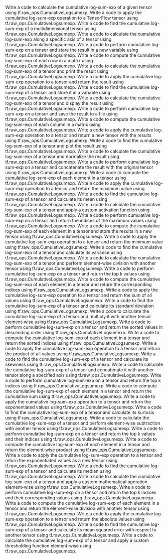 Write a code to calculate the cumulative log-sum-exp of a given tensor using tf.raw_ops.CumulativeLogsumexp.
Write a code to apply the cumulative log-sum-exp operation to a TensorFlow tensor using tf.raw_ops.CumulativeLogsumexp.
Write a code to find the cumulative log-sum-exp of a multidimensional tensor using tf.raw_ops.CumulativeLogsumexp.
Write a code to calculate the cumulative log-sum-exp along a specific axis of a tensor using tf.raw_ops.CumulativeLogsumexp.
Write a code to perform cumulative log-sum-exp on a tensor and store the result in a new variable using tf.raw_ops.CumulativeLogsumexp.
Write a code to compute the cumulative log-sum-exp of each row in a matrix using tf.raw_ops.CumulativeLogsumexp.
Write a code to calculate the cumulative log-sum-exp of a tensor and print the result using tf.raw_ops.CumulativeLogsumexp.
Write a code to apply the cumulative log-sum-exp operation to a tensor and return the result using tf.raw_ops.CumulativeLogsumexp.
Write a code to find the cumulative log-sum-exp of a tensor and store it in a variable using tf.raw_ops.CumulativeLogsumexp.
Write a code to calculate the cumulative log-sum-exp of a tensor and display the result using tf.raw_ops.CumulativeLogsumexp.
Write a code to perform cumulative log-sum-exp on a tensor and save the result to a file using tf.raw_ops.CumulativeLogsumexp.
Write a code to compute the cumulative log-sum-exp of each column in a matrix using tf.raw_ops.CumulativeLogsumexp.
Write a code to apply the cumulative log-sum-exp operation to a tensor and return a new tensor with the results using tf.raw_ops.CumulativeLogsumexp.
Write a code to find the cumulative log-sum-exp of a tensor and plot the result using tf.raw_ops.CumulativeLogsumexp.
Write a code to calculate the cumulative log-sum-exp of a tensor and normalize the result using tf.raw_ops.CumulativeLogsumexp.
Write a code to perform cumulative log-sum-exp on a tensor and concatenate the result with the original tensor using tf.raw_ops.CumulativeLogsumexp.
Write a code to compute the cumulative log-sum-exp of each element in a tensor using tf.raw_ops.CumulativeLogsumexp.
Write a code to apply the cumulative log-sum-exp operation to a tensor and return the maximum value using tf.raw_ops.CumulativeLogsumexp.
Write a code to find the cumulative log-sum-exp of a tensor and calculate its mean using tf.raw_ops.CumulativeLogsumexp.
Write a code to calculate the cumulative log-sum-exp of a tensor and apply a custom activation function using tf.raw_ops.CumulativeLogsumexp.
Write a code to perform cumulative log-sum-exp on a tensor and return the indices of the maximum values using tf.raw_ops.CumulativeLogsumexp.
Write a code to compute the cumulative log-sum-exp of each element in a tensor and store the results in a new tensor using tf.raw_ops.CumulativeLogsumexp.
Write a code to apply the cumulative log-sum-exp operation to a tensor and return the minimum value using tf.raw_ops.CumulativeLogsumexp.
Write a code to find the cumulative log-sum-exp of a tensor and calculate its variance using tf.raw_ops.CumulativeLogsumexp.
Write a code to calculate the cumulative log-sum-exp of a tensor and perform element-wise division with another tensor using tf.raw_ops.CumulativeLogsumexp.
Write a code to perform cumulative log-sum-exp on a tensor and return the top k values using tf.raw_ops.CumulativeLogsumexp.
Write a code to compute the cumulative log-sum-exp of each element in a tensor and return the corresponding indices using tf.raw_ops.CumulativeLogsumexp.
Write a code to apply the cumulative log-sum-exp operation to a tensor and return the sum of all values using tf.raw_ops.CumulativeLogsumexp.
Write a code to find the cumulative log-sum-exp of a tensor and calculate its standard deviation using tf.raw_ops.CumulativeLogsumexp.
Write a code to calculate the cumulative log-sum-exp of a tensor and multiply it with another tensor element-wise using tf.raw_ops.CumulativeLogsumexp.
Write a code to perform cumulative log-sum-exp on a tensor and return the sorted values in descending order using tf.raw_ops.CumulativeLogsumexp.
Write a code to compute the cumulative log-sum-exp of each element in a tensor and return the sorted indices using tf.raw_ops.CumulativeLogsumexp.
Write a code to apply the cumulative log-sum-exp operation to a tensor and return the product of all values using tf.raw_ops.CumulativeLogsumexp.
Write a code to find the cumulative log-sum-exp of a tensor and calculate its skewness using tf.raw_ops.CumulativeLogsumexp.
Write a code to calculate the cumulative log-sum-exp of a tensor and concatenate it with another tensor along a specified axis using tf.raw_ops.CumulativeLogsumexp.
Write a code to perform cumulative log-sum-exp on a tensor and return the top k indices using tf.raw_ops.CumulativeLogsumexp.
Write a code to compute the cumulative log-sum-exp of each element in a tensor and return the cumulative sum using tf.raw_ops.CumulativeLogsumexp.
Write a code to apply the cumulative log-sum-exp operation to a tensor and return the exponentiated values using tf.raw_ops.CumulativeLogsumexp.
Write a code to find the cumulative log-sum-exp of a tensor and calculate its kurtosis using tf.raw_ops.CumulativeLogsumexp.
Write a code to calculate the cumulative log-sum-exp of a tensor and perform element-wise subtraction with another tensor using tf.raw_ops.CumulativeLogsumexp.
Write a code to perform cumulative log-sum-exp on a tensor and return the top k values and their indices using tf.raw_ops.CumulativeLogsumexp.
Write a code to compute the cumulative log-sum-exp of each element in a tensor and return the element-wise product using tf.raw_ops.CumulativeLogsumexp.
Write a code to apply the cumulative log-sum-exp operation to a tensor and return the exponentiated values as a new tensor using tf.raw_ops.CumulativeLogsumexp.
Write a code to find the cumulative log-sum-exp of a tensor and calculate its median using tf.raw_ops.CumulativeLogsumexp.
Write a code to calculate the cumulative log-sum-exp of a tensor and apply a custom mathematical operation element-wise using tf.raw_ops.CumulativeLogsumexp.
Write a code to perform cumulative log-sum-exp on a tensor and return the top k indices and their corresponding values using tf.raw_ops.CumulativeLogsumexp.
Write a code to compute the cumulative log-sum-exp of each element in a tensor and return the element-wise division with another tensor using tf.raw_ops.CumulativeLogsumexp.
Write a code to apply the cumulative log-sum-exp operation to a tensor and return the absolute values using tf.raw_ops.CumulativeLogsumexp.
Write a code to find the cumulative log-sum-exp of a tensor and calculate its mean squared error with respect to another tensor using tf.raw_ops.CumulativeLogsumexp.
Write a code to calculate the cumulative log-sum-exp of a tensor and apply a custom thresholding function element-wise using tf.raw_ops.CumulativeLogsumexp.